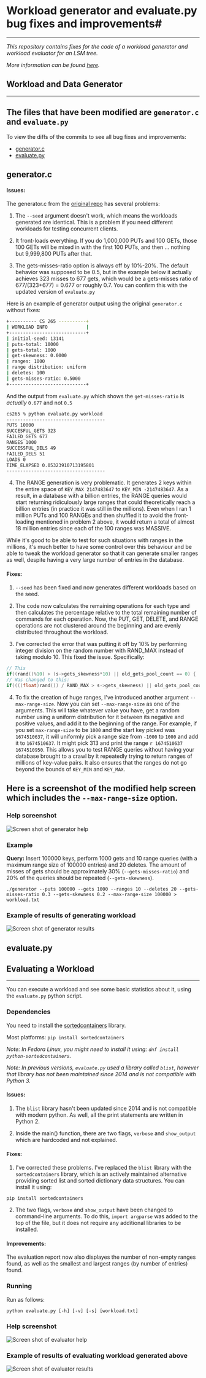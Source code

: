 # Workload generator and evaluate.py bug fixes and improvements#
---
*This repository contains fixes for the code of a workload generator and workload evaluator for an LSM tree.*

*More information can be found [here](http://daslab.seas.harvard.edu/classes/cs265/project.html).*

## Workload and Data Generator ##
---

## The files that have been modified are `generator.c` and `evaluate.py`

To view the diffs of the commits to see all bug fixes and improvements:

* [generator.c](https://github.com/iankelk/265_fixes/compare/bdd8a48..a6b8414#diff-251a3fd6dc66b5af84694550202afdee564ef49879189e0479ae59a5ec1126fb)
* [evaluate.py](https://github.com/iankelk/265_fixes/compare/bdd8a48..a6b8414#diff-9b330cc5f884f89be6a567df8a3dce69b84eb873eaeb37dbe079f9ab263a0932)

## generator.c ##

#### Issues: ####

The generator.c from the [original repo](https://bitbucket.org/HarvardDASlab/cs265-sysproj/src/master/) has several problems:

1. The `--seed` argument doesn't work, which means the workloads generated are identical. This is a problem if you need different workloads for testing concurrent clients.

2. It front-loads everything. If you do 1,000,000 PUTs and 100 GETs, those 100 GETs will be mixed in with the first 100 PUTs, and then ... nothing but 9,999,800 PUTs after that.

3. The gets-misses-ratio option is always off by 10%-20%. The default behavior was supposed to be 0.5, but in the example below it actually achieves 323 misses to 677 gets, which would be a gets-misses ratio of 677/(323+677) = 0.677 or roughly 0.7. You can confirm this with the updated version of `evaluate.py`

Here is an example of generator output using the original `generator.c` without fixes:

```sh
+---------- CS 265 ----------+
| WORKLOAD INFO              |
+----------------------------+
| initial-seed: 13141
| puts-total: 10000
| gets-total: 1000
| get-skewness: 0.0000
| ranges: 1000
| range distribution: uniform
| deletes: 100
| gets-misses-ratio: 0.5000
+----------------------------+
```

And the output from `evaluate.py` which shows the `get-misses-ratio` is *actually* `0.677` and not `0.5`

```sh
cs265 % python evaluate.py workload
------------------------------------
PUTS 10000
SUCCESFUL_GETS 323
FAILED_GETS 677
RANGES 1000
SUCCESSFUL_DELS 49
FAILED_DELS 51
LOADS 0
TIME_ELAPSED 0.05323910713195801
------------------------------------
```

4. The RANGE generation is very problematic. It generates 2 keys within the entire space of `KEY_MAX 2147483647` to `KEY_MIN -2147483647`. As a result, in a database with a billion entries, the RANGE queries would start returning ridiculously large ranges that could theoretically reach a billion entries (in practice it was still in the millions). Even when I ran 1 million PUTs and 100 RANGEs and then shuffled it to avoid the front-loading mentioned in problem 2 above, it would return a total of almost 18 million entries since each of the 100 ranges was MASSIVE.

While it's good to be able to test for such situations with ranges in the millions, it's much better to have some control over this behaviour and be able to tweak the workload generator so that it can generate smaller ranges as well, despite having a very large number of entries in the database.

#### Fixes: ####

1. `--seed` has been fixed and now generates different workloads based on the seed.

2. The code now calculates the remaining operations for each type and then calculates the percentage relative to the total remaining number of commands for each operation. Now, the PUT, GET, DELETE, and RANGE operations are not clustered around the beginning and are evenly distributed throughout the workload.

3. I've corrected the error that was putting it off by 10% by performing integer division on the random number with RAND_MAX instead of taking modulo 10. This fixed the issue. Specifically: 

```c
// This
if((rand()%10) > (s->gets_skewness*10) || old_gets_pool_count == 0) {
// Was changed to this:
if((((float)rand()) / RAND_MAX > s->gets_skewness) || old_gets_pool_count == 0) {
```

4. To fix the creation of huge ranges, I've introduced another argument `--max-range-size`. Now you can set `--max-range-size` as one of the arguments. This will take whatever value you have, get a random number using a uniform distribution for it between its negative and positive values, and add it to the beginning of the range. For example, if you set `max-range-size` to be `1000` and the start key picked was `1674510637`, it will uniformly pick a range size from `-1000` to `1000` and add it to `1674510637`. It might pick 313 and print the range `r 1674510637 1674510950`. This allows you to test RANGE queries without having your database brought to a crawl by it repeatedly trying to return ranges of millions of key-value pairs. It also ensures that the ranges do not go beyond the bounds of `KEY_MIN` and `KEY_MAX`.

## Here is a screenshot of the modified help screen which includes the `--max-range-size` option.

### Help screenshot
![Screen shot of generator help](./img/generator_help.jpg)

### Example ###
**Query:** Insert 100000 keys, perform 1000 gets and 10 range queries (with a maximum range size of 100000 entries) and 20 deletes. The amount of misses of gets should be approximately 30% (`--gets-misses-ratio`) and 20% of the queries should be repeated (`--gets-skewness`).

```
./generator --puts 100000 --gets 1000 --ranges 10 --deletes 20 --gets-misses-ratio 0.3 --gets-skewness 0.2 --max-range-size 100000 > workload.txt
```

### Example of results of generating workload
![Screen shot of generator results](./img/generator_results.jpg)

## evaluate.py ##

## Evaluating a Workload ##
---
You can execute a workload and see some basic statistics about it, using the `evaluate.py` python script.

### Dependencies ###
You need to install the [sortedcontainers](https://pypi.org/project/sortedcontainers/) library.

Most platforms: ```pip install sortedcontainers```

*Note: In Fedora Linux, you might need to install it using: ```dnf install python-sortedcontainers```.*

*Note: In previous versions, `evaluate.py` used a library called `blist`, however that library has not been maintained since 2014 and is not compatible with Python 3.*

#### Issues: ####

1. The `blist` library hasn't been updated since 2014 and is not compatible with modern python. As well, all the print statements are written in Python 2.

2. Inside the main() function, there are two flags, `verbose` and `show_output` which are hardcoded and not explained.

#### Fixes: ####

1. I've corrected these problems. I've replaced the `blist` library with the `sortedcontainers` library, which is an actively maintained alternative providing sorted list and sorted dictionary data structures. You can install it using:

`pip install sortedcontainers`

2. The two flags, `verbose` and `show_output` have been changed to command-line arguments. To do this, `import argparse` was added to the top of the file, but it does not require any additional libraries to be installed.

#### Improvements: ####

The evaluation report now also displayes the number of non-empty ranges found, as well as the smallest and largest ranges (by number of entries) found.

### Running ###

Run as follows:
```
python evaluate.py [-h] [-v] [-s] [workload.txt]
```

### Help screenshot
![Screen shot of evaluator help](./img/evaluate_help.jpg)

### Example of results of evaluating workload generated above
![Screen shot of evaluator results](./img/evaluate_results.jpg)
